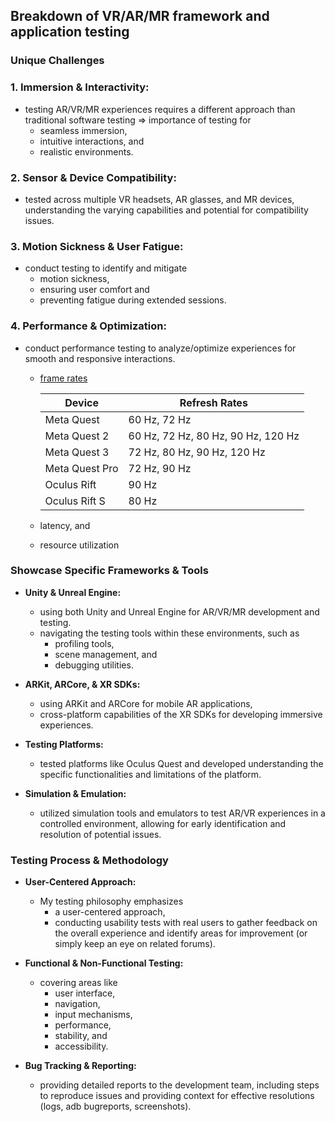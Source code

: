 ## Breakdown of VR/AR/MR framework and application testing

### Unique Challenges

### 1. **Immersion & Interactivity:**
  * testing AR/VR/MR experiences requires a different approach than traditional software testing => importance of testing for
    * seamless immersion,
    * intuitive interactions, and
    * realistic environments.

### 2. **Sensor & Device Compatibility:** 
  * tested across multiple VR headsets, AR glasses, and MR devices, understanding the varying capabilities and potential for compatibility issues.

### 3. **Motion Sickness & User Fatigue:** 
  * conduct testing to identify and mitigate
    * motion sickness,
    * ensuring user comfort and
    * preventing fatigue during extended sessions.

### 4. **Performance & Optimization:** 
  * conduct performance testing to analyze/optimize experiences for smooth and responsive interactions.
    * [frame rates](https://developers.meta.com/horizon/documentation/unreal/unreal-advanced-rendering)
   
      | Device | Refresh Rates |
      |--|--|
      | Meta Quest | 60 Hz, 72 Hz |
      | Meta Quest 2 | 60 Hz, 72 Hz, 80 Hz, 90 Hz, 120 Hz |
      | Meta Quest 3 | 72 Hz, 80 Hz, 90 Hz, 120 Hz |
      | Meta Quest Pro | 72 Hz, 90 Hz |
      | Oculus Rift | 90 Hz |
      | Oculus Rift S | 80 Hz |

    * latency, and
    * resource utilization 

### Showcase Specific Frameworks & Tools

* **Unity & Unreal Engine:** 
  * using both Unity and Unreal Engine for AR/VR/MR development and testing. 
  * navigating the testing tools within these environments, such as
    * profiling tools,
    * scene management, and
    * debugging utilities.

* **ARKit, ARCore, & XR SDKs:** 
  * using ARKit and ARCore for mobile AR applications, 
  * cross-platform capabilities of the XR SDKs for developing immersive experiences.

* **Testing Platforms:** 
  * tested platforms like Oculus Quest and developed understanding the specific functionalities and limitations of the platform.

* **Simulation & Emulation:** 
  * utilized simulation tools and emulators to test AR/VR experiences in a controlled environment, allowing for early identification and resolution of potential issues.

### Testing Process & Methodology

* **User-Centered Approach:** 
  * My testing philosophy emphasizes
    * a user-centered approach,
    * conducting usability tests with real users to gather feedback on the overall experience and identify areas for improvement (or simply keep an eye on related forums).

* **Functional & Non-Functional Testing:** 
  * covering areas like
    * user interface,
    * navigation,
    * input mechanisms,
    * performance,
    * stability, and
    * accessibility.

* **Bug Tracking & Reporting:** 
  * providing detailed reports to the development team, including steps to reproduce issues and providing context for effective resolutions (logs, adb bugreports, screenshots).